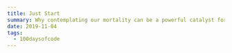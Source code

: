 ```yaml
---
title: Just Start
summary: Why contemplating our mortality can be a powerful catalyst for change
date: 2019-11-04
tags:
  - 100daysofcode
---
```



